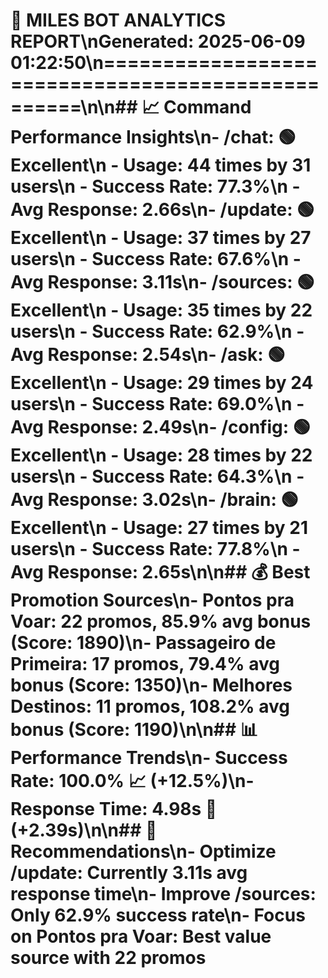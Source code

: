 # 🚀 MILES BOT ANALYTICS REPORT\nGenerated: 2025-06-09 01:22:50\n==================================================\n\n## 📈 Command Performance Insights\n- **/chat**: 🟢 Excellent\n  - Usage: 44 times by 31 users\n  - Success Rate: 77.3%\n  - Avg Response: 2.66s\n- **/update**: 🟢 Excellent\n  - Usage: 37 times by 27 users\n  - Success Rate: 67.6%\n  - Avg Response: 3.11s\n- **/sources**: 🟢 Excellent\n  - Usage: 35 times by 22 users\n  - Success Rate: 62.9%\n  - Avg Response: 2.54s\n- **/ask**: 🟢 Excellent\n  - Usage: 29 times by 24 users\n  - Success Rate: 69.0%\n  - Avg Response: 2.49s\n- **/config**: 🟢 Excellent\n  - Usage: 28 times by 22 users\n  - Success Rate: 64.3%\n  - Avg Response: 3.02s\n- **/brain**: 🟢 Excellent\n  - Usage: 27 times by 21 users\n  - Success Rate: 77.8%\n  - Avg Response: 2.65s\n\n## 💰 Best Promotion Sources\n- **Pontos pra Voar**: 22 promos, 85.9% avg bonus (Score: 1890)\n- **Passageiro de Primeira**: 17 promos, 79.4% avg bonus (Score: 1350)\n- **Melhores Destinos**: 11 promos, 108.2% avg bonus (Score: 1190)\n\n## 📊 Performance Trends\n- Success Rate: 100.0% 📈 (+12.5%)\n- Response Time: 4.98s 🐌 (+2.39s)\n\n## 🎯 Recommendations\n- **Optimize /update**: Currently 3.11s avg response time\n- **Improve /sources**: Only 62.9% success rate\n- **Focus on Pontos pra Voar**: Best value source with 22 promos
